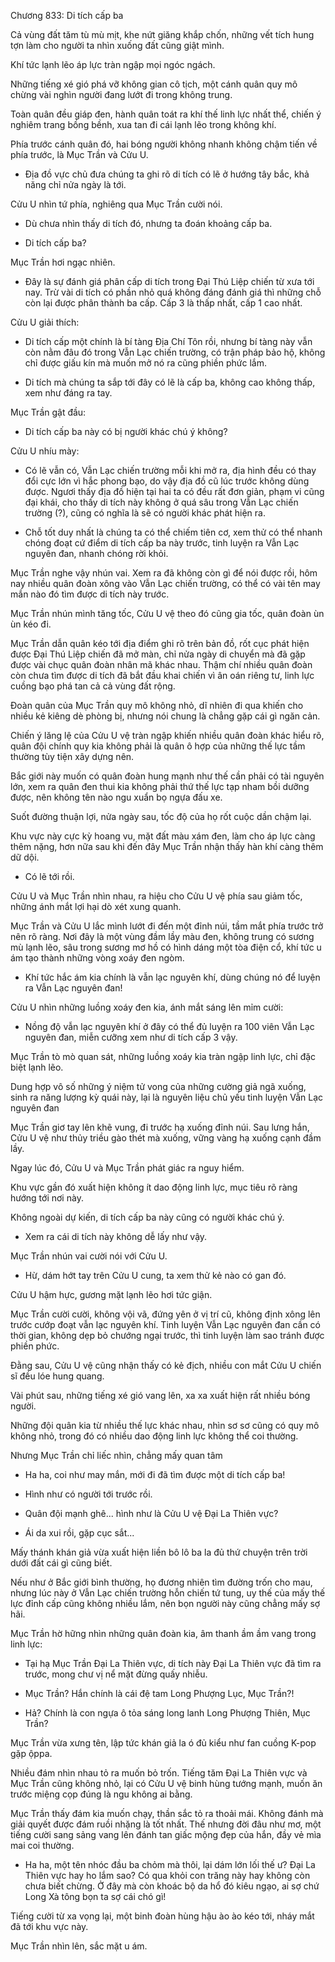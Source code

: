 




Chương 833: Di tích cấp ba


Cả vùng đất tăm tù mù mịt, khe nứt giăng khắp chốn, những vết tích hung tợn làm cho người ta nhìn xuống đất cũng giật mình.

Khí tức lạnh lẽo áp lực tràn ngập mọi ngóc ngách.

Những tiếng xé gió phá vỡ không gian cô tịch, một cánh quân quy mô chừng vài nghìn người đang lướt đi trong không trung.

Toàn quân đều giáp đen, hành quân toát ra khí thế linh lực nhất thể, chiến ý nghiêm trang bồng bềnh, xua tan đi cái lạnh lẽo trong không khí.

Phía trước cánh quân đó, hai bóng người không nhanh không chậm tiến về phía trước, là Mục Trần và Cửu U.

- Địa đồ vực chủ đưa chúng ta ghi rõ di tích có lẽ ở hướng tây bắc, khả năng chỉ nửa ngày là tới.

Cửu U nhìn tứ phía, nghiêng qua Mục Trần cười nói.

- Dù chưa nhìn thấy di tích đó, nhưng ta đoán khoảng cấp ba.

- Di tích cấp ba?

Mục Trần hơi ngạc nhiên.

- Đây là sự đánh giá phân cấp di tích trong Đại Thú Liệp chiến từ xưa tới nay. Trừ vài di tích có phần nhỏ quá không đáng đánh giá thì những chỗ còn lại được phân thành ba cấp. Cấp 3 là thấp nhất, cấp 1 cao nhất.

Cửu U giải thích:

- Di tích cấp một chính là bí tàng Địa Chí Tôn rồi, nhưng bí tàng này vẫn còn nằm đâu đó trong Vẫn Lạc chiến trường, có trận pháp bảo hộ, không chỉ được giấu kín mà muốn mở nó ra cũng phiền phức lắm.

- Di tích mà chúng ta sắp tới đây có lẽ là cấp ba, không cao không thấp, xem như đáng ra tay.

Mục Trần gật đầu:

- Di tích cấp ba này có bị người khác chú ý không?

Cửu U nhíu mày:

- Có lẽ vẫn có, Vẫn Lạc chiến trường mỗi khi mở ra, địa hình đều có thay đổi cực lớn vì hắc phong bạo, do vậy địa đồ cũ lúc trước không dùng được. Ngươi thấy địa đồ hiện tại hai ta có đều rất đơn giản, phạm vi cũng đại khái, cho thấy di tích này không ở quá sâu trong Vẫn Lạc chiến trường (?), cũng có nghĩa là sẽ có người khác phát hiện ra.

- Chỗ tốt duy nhất là chúng ta có thể chiếm tiên cơ, xem thử có thể nhanh chóng đoạt cứ điểm di tích cấp ba này trước, tinh luyện ra Vẫn Lạc nguyên đan, nhanh chóng rời khỏi.

Mục Trần nghe vậy nhún vai. Xem ra đã không còn gì để nói được rồi, hôm nay nhiều quân đoàn xông vào Vẫn Lạc chiến trường, có thể có vài tên may mắn nào đó tìm được di tích này trước.

Mục Trần nhún mình tăng tốc, Cửu U vệ theo đó cũng gia tốc, quân đoàn ùn ùn kéo đi.

Mục Trần dẫn quân kéo tới địa điểm ghi rõ trên bản đồ, rốt cục phát hiện được Đại Thú Liệp chiến đã mở màn, chỉ nửa ngày di chuyển mà đã gặp được vài chục quân đoàn nhân mã khác nhau. Thậm chí nhiều quân đoàn còn chưa tìm được di tích đã bắt đầu khai chiến vì ân oán riêng tư, linh lực cuồng bạo phá tan cả cả vùng đất rộng.

Đoàn quân của Mục Trần quy mô không nhỏ, dĩ nhiên đi qua khiến cho nhiều kẻ kiêng dè phòng bị, nhưng nói chung là chẳng gặp cái gì ngăn cản.

Chiến ý lăng lệ của Cửu U vệ tràn ngập khiến nhiều quân đoàn khác hiểu rõ, quân đội chính quy kia không phải là quân ô hợp của những thế lực tầm thường tùy tiện xây dựng nên.

Bắc giới này muốn có quân đoàn hung mạnh như thế cần phải có tài nguyên lớn, xem ra quân đen thui kia không phải thứ thế lực tạp nham bồi dưỡng được, nên không tên nào ngu xuẩn bọ ngựa đấu xe.

Suốt đường thuận lợi, nửa ngày sau, tốc độ của họ rốt cuộc dần chậm lại.

Khu vực này cực kỳ hoang vu, mặt đất màu xám đen, làm cho áp lực càng thêm nặng, hơn nữa sau khi đến đây Mục Trần nhận thấy hàn khí càng thêm dữ dội.

- Có lẽ tới rồi.

Cửu U và Mục Trần nhìn nhau, ra hiệu cho Cửu U vệ phía sau giảm tốc, những ánh mắt lợi hại dò xét xung quanh.

Mục Trần và Cửu U lắc mình lướt đi đến một đỉnh núi, tầm mắt phía trước trở nên rõ ràng. Nơi đây là một vùng đầm lầy màu đen, không trung có sương mù lạnh lẽo, sâu trong sương mơ hồ có hình dáng một tòa điện cổ, khí tức u ám tạo thành những vòng xoáy đen ngòm.

- Khí tức hắc ám kia chính là vẫn lạc nguyên khí, dùng chúng nó để luyện ra Vẫn Lạc nguyên đan!

Cửu U nhìn những luồng xoáy đen kia, ánh mắt sáng lên mỉm cười:

- Nồng độ vẫn lạc nguyên khí ở đây có thể đủ luyện ra 100 viên Vẫn Lạc nguyên đan, miễn cưỡng xem như di tích cấp 3 vậy.

Mục Trần tò mò quan sát, những luồng xoáy kia tràn ngập linh lực, chỉ đặc biệt lạnh lẽo.

Dung hợp vô số những ý niệm tử vong của những cường giả ngã xuống, sinh ra năng lượng kỳ quái này, lại là nguyên liệu chủ yếu tinh luyện Vẫn Lạc nguyên đan

Mục Trần giơ tay lên khẽ vung, đi trước hạ xuống đỉnh núi. Sau lưng hắn, Cửu U vệ như thủy triều gào thét mà xuống, vững vàng hạ xuống cạnh đầm lầy.

Ngay lúc đó, Cửu U và Mục Trần phát giác ra nguy hiểm.

Khu vực gần đó xuất hiện không ít dao động linh lực, mục tiêu rõ ràng hướng tới nơi này.

Không ngoài dự kiến, di tích cấp ba này cũng có người khác chú ý.

- Xem ra cái di tích này không dễ lấy như vậy.

Mục Trần nhún vai cười nói với Cửu U.

- Hừ, dám hớt tay trên Cửu U cung, ta xem thử kẻ nào có gan đó.

Cửu U hậm hực, gương mặt lạnh lẽo hơi tức giận.

Mục Trần cười cười, không vội vã, đứng yên ở vị trí cũ, không định xông lên trước cướp đoạt vẫn lạc nguyên khí. Tinh luyện Vẫn Lạc nguyên đan cần có thời gian, không dẹp bỏ chướng ngại trước, thì tinh luyện làm sao tránh được phiền phức.

Đằng sau, Cửu U vệ cũng nhận thấy có kẻ địch, nhiều con mắt Cửu U chiến sĩ đều lóe hung quang.

Vài phút sau, những tiếng xé gió vang lên, xa xa xuất hiện rất nhiều bóng người.

Những đội quân kia từ nhiều thế lực khác nhau, nhìn sơ sơ cũng có quy mô không nhỏ, trong đó có nhiều dao động linh lực không thể coi thường.

Nhưng Mục Trần chỉ liếc nhìn, chẳng mấy quan tâm

- Ha ha, coi như may mắn, mới đi đã tìm được một di tích cấp ba!

- Hình như có người tới trước rồi.

- Quân đội mạnh ghê... hình như là Cửu U vệ Đại La Thiên vực?

- Ái da xui rồi, gặp cục sắt...

Mấy thánh khán giả vừa xuất hiện liền bô lô ba la đủ thứ chuyện trên trời dưới đất cái gì cũng biết.

Nếu như ở Bắc giới bình thường, họ đương nhiên tìm đường trốn cho mau, nhưng lúc này ở Vẫn Lạc chiến trường hỗn chiến tứ tung, uy thế của mấy thế lực đỉnh cấp cũng không nhiều lắm, nên bọn người này cũng chẳng mấy sợ hãi.

Mục Trần hờ hững nhìn những quân đoàn kia, âm thanh ầm ầm vang trong linh lực:

- Tại hạ Mục Trần Đại La Thiên vực, di tích này Đại La Thiên vực đã tìm ra trước, mong chư vị nể mặt đừng quấy nhiễu.

- Mục Trần? Hắn chính là cái đệ tam Long Phượng Lục, Mục Trần?!

- Hả? Chính là con ngựa ô tỏa sáng long lanh Long Phượng Thiên, Mục Trần?

Mục Trần vừa xưng tên, lập tức khán giả la ó đủ kiểu như fan cuồng K-pop gặp ộppa.

Nhiều đám nhìn nhau tỏ ra muốn bỏ trốn. Tiếng tăm Đại La Thiên vực và Mục Trần cũng không nhỏ, lại có Cửu U vệ binh hùng tướng mạnh, muốn ăn trước miệng cọp đúng là ngu không ai bằng.

Mục Trần thấy đám kia muốn chạy, thần sắc tỏ ra thoải mái. Không đánh mà giải quyết được đám ruồi nhặng là tốt nhất. Thế nhưng đời đâu như mơ, một tiếng cười sang sảng vang lên đánh tan giấc mộng đẹp của hắn, đầy vẻ mìa mai coi thường.

- Ha ha, một tên nhóc đầu ba chỏm mà thôi, lại dám lớn lối thế ư? Đại La Thiên vực hay ho lắm sao? Có qua khỏi con trăng này hay không còn chưa biết chừng. Ở đây mà còn khoác bộ da hổ đó kiêu ngạo, ai sợ chứ Long Xà tông bọn ta sợ cái chó gì!

Tiếng cười từ xa vọng lại, một binh đoàn hùng hậu ào ào kéo tới, nháy mắt đã tới khu vực này.

Mục Trần nhìn lên, sắc mặt u ám.




